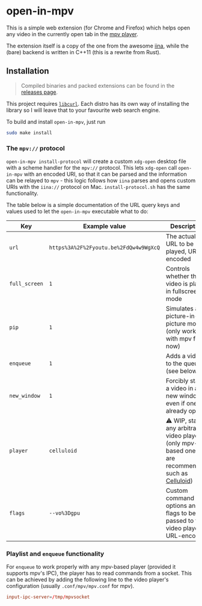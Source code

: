 # open-in-mpv
This is a simple web extension (for Chrome and Firefox) which helps open any video in the currently open tab in the [mpv player](https://mpv.io).

The extension itself is a copy of the one from the awesome [iina](https://github.com/iina/iina), while the (bare) backend is written in C++11 (this is a rewrite from Rust).

## Installation
> Compiled binaries and packed extensions can be found in the [releases page](https://github.com/Baldomo/open-in-mpv/releases).

This project requires [`libcurl`](https://curl.se/libcurl/). Each distro has its own way of installing the library so I will leave that to your favourite web search engine.

To build and install `open-in-mpv`, just run
```sh
sudo make install
```

### The `mpv://` protocol
`open-in-mpv install-protocol` will create a custom `xdg-open` desktop file with a scheme handler for the `mpv://` protocol. This lets `xdg-open` call `open-in-mpv` with an encoded URI, so that it can be parsed and the information can be relayed to `mpv` - this logic follows how `iina` parses and opens custom URIs with the `iina://` protocol on Mac. `install-protocol.sh` has the same functionality.

The table below is a simple documentation of the URL query keys and values used to let the `open-in-mpv` executable what to do:

| Key           | Example value                          | Description |
|---------------|----------------------------------------|---------------|
| `url`         | `https%3A%2F%2Fyoutu.be%2FdQw4w9WgXcQ` | The actual file URL to be played, URL-encoded |
| `full_screen` | `1`                                    | Controls whether the video is played in fullscreen mode |
| `pip`         | `1`                                    | Simulates a picture-in-picture mode (only works with mpv for now) |
| `enqueue`     | `1`                                    | Adds a video to the queue (see below) |
| `new_window`  | `1`                                    | Forcibly starts a video in a new window even if one is already open |
| `player`      | `celluloid`                            | :warning: WIP, starts any arbitrary video player (only mpv-based ones are recommended, such as [Celluloid](https://celluloid-player.github.io/)) |
| `flags`       | `--vo%3Dgpu`                           | Custom command options and flags to be passed to the video player, URL-encoded |

### Playlist and `enqueue` functionality
For `enqueue` to work properly with any mpv-based player (provided it supports mpv's IPC), the player has to read commands from a socket. This can be achieved by adding the following line to the video player's configuration (usually `.conf/mpv/mpv.conf` for mpv).

```conf
input-ipc-server=/tmp/mpvsocket
```